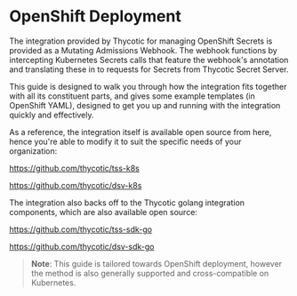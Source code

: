 [title]: # (OpenShift)
[tags]: # (Openshift, Kubernetes, K8S, OKD)
[priority]: # (1)

# OpenShift Deployment

The integration provided by Thycotic for managing OpenShift Secrets is provided as a Mutating Admissions Webhook. The webhook functions by intercepting Kubernetes Secrets calls that feature the webhook's annotation and translating these in to requests for Secrets from Thycotic Secret Server. 

This guide is designed to walk you through how the integration fits together with all its constituent parts, and gives some example templates (in OpenShift YAML), designed to get you up and running with the integration quickly and effectively.

As a reference, the integration itself is available open source from here, hence you're able to modify it to suit the specific needs of your organization:

https://github.com/thycotic/tss-k8s

https://github.com/thycotic/dsv-k8s

The integration also backs off to the Thycotic golang integration components, which are also available open source:

https://github.com/thycotic/tss-sdk-go

https://github.com/thycotic/dsv-sdk-go

>**Note**: This guide is tailored towards OpenShift deployment, however the method is also generally supported and cross-compatible on Kubernetes. 

